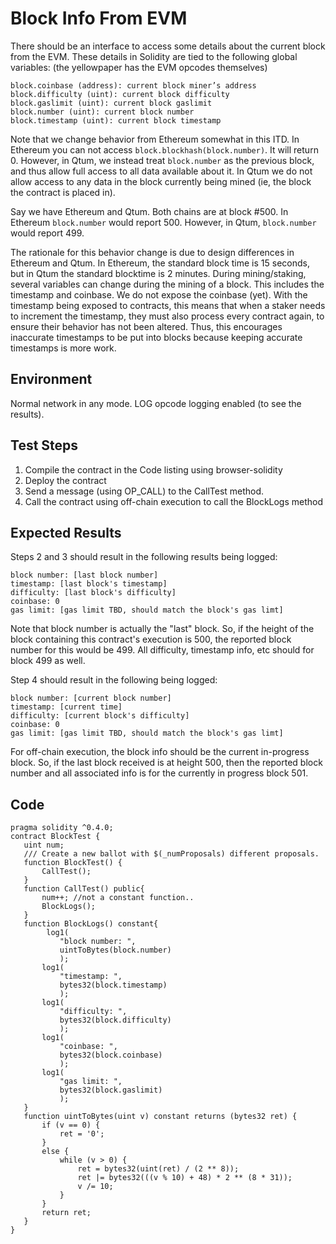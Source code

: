 # Block Info From EVM

There should be an interface to access some details about the current block from the EVM. These details in Solidity are tied to the following global variables: (the yellowpaper has the EVM opcodes themselves)

	block.coinbase (address): current block miner’s address
	block.difficulty (uint): current block difficulty
	block.gaslimit (uint): current block gaslimit
	block.number (uint): current block number
	block.timestamp (uint): current block timestamp

Note that we change behavior from Ethereum somewhat in this ITD. In Ethereum you can not access `block.blockhash(block.number)`. It will return 0. However, in Qtum, we instead treat `block.number` as the previous block, and thus allow full access to all data available about it. In Qtum we do not allow access to any data in the block currently being mined (ie, the block the contract is placed in).

Say we have Ethereum and Qtum. Both chains are at block #500. In Ethereum `block.number` would report 500. However, in Qtum, `block.number` would report 499.

The rationale for this behavior change is due to design differences in Ethereum and Qtum. In Ethereum, the standard block time is 15 seconds, but in Qtum the standard blocktime is 2 minutes. During mining/staking, several variables can change during the mining of a block. This includes the timestamp and coinbase. We do not expose the coinbase (yet). With the timestamp being exposed to contracts, this means that when a staker needs to increment the timestamp, they must also process every contract again, to ensure their behavior has not been altered. Thus, this encourages inaccurate timestamps to be put into blocks because keeping accurate timestamps is more work.

## Environment

Normal network in any mode. LOG opcode logging enabled (to see the results). 

## Test Steps

1. Compile the contract in the Code listing using browser-solidity
2. Deploy the contract
3. Send a message (using OP_CALL) to the CallTest method. 
4. Call the contract using off-chain execution to call the BlockLogs method

## Expected Results

Steps 2 and 3 should result in the following results being logged:

    block number: [last block number]
    timestamp: [last block's timestamp]
    difficulty: [last block's difficulty]
    coinbase: 0
    gas limit: [gas limit TBD, should match the block's gas limt]

Note that block number is actually the "last" block. So, if the height of the block containing this contract's execution is 500, the reported block number for this would be 499. All difficulty, timestamp info, etc should for block 499 as well. 

Step 4 should result in the following being logged:

    block number: [current block number]
    timestamp: [current time]
    difficulty: [current block's difficulty]
    coinbase: 0
    gas limit: [gas limit TBD, should match the block's gas limt]

For off-chain execution, the block info should be the current in-progress block. So, if the last block received is at height 500, then the reported block number and all associated info is for the currently in progress block 501. 

## Code

    pragma solidity ^0.4.0;
    contract BlockTest {
       uint num;
       /// Create a new ballot with $(_numProposals) different proposals.
       function BlockTest() {
           CallTest();
       }
       function CallTest() public{
           num++; //not a constant function.. 
           BlockLogs();
       }
       function BlockLogs() constant{
            log1(
               "block number: ",
               uintToBytes(block.number)
               );
           log1(
               "timestamp: ",
               bytes32(block.timestamp)
               );
           log1(
               "difficulty: ",
               bytes32(block.difficulty)
               );
           log1(
               "coinbase: ",
               bytes32(block.coinbase)
               );
           log1(
               "gas limit: ",
               bytes32(block.gaslimit)
               );
       }
       function uintToBytes(uint v) constant returns (bytes32 ret) {
           if (v == 0) {
               ret = '0';
           }
           else {
               while (v > 0) {
                   ret = bytes32(uint(ret) / (2 ** 8));
                   ret |= bytes32(((v % 10) + 48) * 2 ** (8 * 31));
                   v /= 10;
               }
           }
           return ret;
       }
    }
